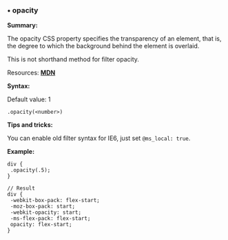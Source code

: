 ### <a name="opacity"></a> &#8226; opacity
**Summary:**

The opacity CSS property specifies the transparency of an element, that is, the degree to which the background behind the element is overlaid.  

This is not shorthand method for filter opacity.

Resources: **[MDN](https://developer.mozilla.org/en-US/docs/Web/CSS/opacity)**

**Syntax:**

Default value: 1

    .opacity(<number>) 

**Tips and tricks:**

  You can enable old filter syntax for IE6, just set `@ms_local: true`.
  
**Example:**

    div {
     .opacity(.5);
    }
    
    // Result
    div {
     -webkit-box-pack: flex-start;
     -moz-box-pack: start;
     -webkit-opacity: start;
     -ms-flex-pack: flex-start;
     opacity: flex-start;
    }

